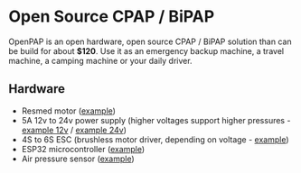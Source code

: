 Open Source CPAP / BiPAP
==========================
OpenPAP is an open hardware, open source CPAP / BiPAP solution than can be build for about **$120**.
Use it as an emergency backup machine, a travel machine, a camping machine or your daily driver.

Hardware
--------
- Resmed motor ([example](https://www.amazon.com/gp/product/B0CHYMMM8G))
- 5A 12v to 24v power supply (higher voltages support higher pressures - [example 12v](https://www.amazon.com/gp/product/B08C594VNP) / [example 24v](https://www.amazon.com/ALITOVE-100-240V-Adapter-Converter-5-5x2-1mm/dp/B01GC6VS8I))
- 4S to 6S ESC (brushless motor driver, depending on voltage - [example](https://www.amazon.com/RC-Brushless-Electric-Controller-bullet/dp/B071GRSFBD))
- ESP32 microcontroller ([example](https://www.amazon.com/ESP-WROOM-32-Development-Microcontroller-Integrated-Compatible/dp/B08D5ZD528))
- Air pressure sensor ([example](https://www.amazon.com/gp/product/B09V5BDFF6))
